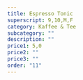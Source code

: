 ```yaml
---
title: Espresso Tonic
superscript: 9,10,M,F
category: Kaffee & Tee
subcategory: ""
description: ""
price1: 5,0
price2: ""
price3: ""
order: "11"
---
```

